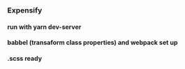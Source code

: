 ### Expensify

#### run with yarn dev-server

#### babbel (transaform class properties) and webpack set up

#### .scss ready

